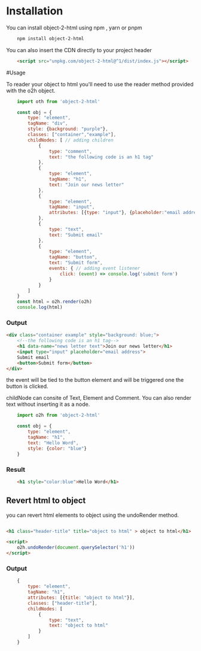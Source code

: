 

# Installation 
You can install object-2-html using npm , yarn or pnpm
````bash
    npm install object-2-html
````

You can also insert the CDN directly to your project header
```html
    <script src="unpkg.com/object-2-html@^1/dist/index.js"></script>
```

#Usage

To reader your object to html you'll need to use the reader method provided with the o2h object.

```javascript
    import oth from 'object-2-html'

    const obj = {
        type: "element",
        tagName: "div",
        style: {background: "purple"},
        classes: ["container","example"],
        childNodes: [ // adding children
            {
                type: "comment",
                text: "the following code is an h1 tag"
            },
            {
                type: "element",
                tagName: "h1",
                text: "Join our news letter"
            },
            {
                type: "element",
                tagName: "input",
                attributes: [{type: "input"}, {placeholder:"email address"}]
            },
            {
                type: "text",
                text: "Submit email"
            },
            {
                type: "element",
                tagName: "button",
                text: "Submit form",
                events: { // adding event listener
                    click: (event) => console.log('submit form')
                }
            }
        ]   
    }
    const html = o2h.render(o2h)
    console.log(html)
```
### Output
``` html
<div class="container example" style="background: blue;">
    <!--the following code is an h1 tag-->
    <h1 data-name="news letter text">Join our news letter</h1>
    <input type="input" placeholder="email address">
    Submit email
    <button>Submit form</button>
</div>
```
the event will be tied to the button element and will be triggered one the button is clicked.

childNode can consite of Text, Element and Comment.
You can also render text without inserting it as a node.

```javascript
    import o2h from 'object-2-html'

    const obj = {
        type: "element",
        tagName: "h1",
        text: "Hello Word",
        style: {color: "blue"}
    }
```
### Result
```html
    <h1 style="color:blue">Hello Word</h1>
```


## Revert html to object
you can revert html elements to object using the undoRender method.

```html 

<h1 class="header-title" title="object to html" > object to html</h1>

<script>
    o2h.undoRender(document.querySelector('h1'))
</script>
```

### Output

```javascript
    {
        type: "element",
        tagName: "h1",
        attributes: [{title: "object to html"}],
        classes: ["header-title"],
        childNodes: [
            {
                type: "text",
                text: "object to html"
            }
        ]
    }
```


